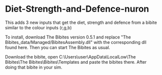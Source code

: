 # Diet-Strength-and-Defence-nuron
This adds 3 new inputs that get the diet, strength and defence from a bibite similar to the colour inputs (r,g,b)

To install, download The Bibites version 0.5.1 and replace "The Bibites_data/Managed/BibitesAssembly.dll" with the corresponding dll found here. Then you can start The Bibites as usual.

Download the bibite, open C:\Users\user\AppData\LocalLow\The Bibites\The Bibites\Bibites\Templates and paste the bibites there. After doing that bibite in your sim.
